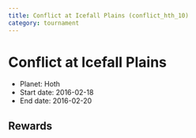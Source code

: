 ```yaml
---
title: Conflict at Icefall Plains (conflict_hth_10)
category: tournament
---
```

# Conflict at Icefall Plains

  * Planet: Hoth
  * Start date: 2016-02-18
  * End date: 2016-02-20

## Rewards

